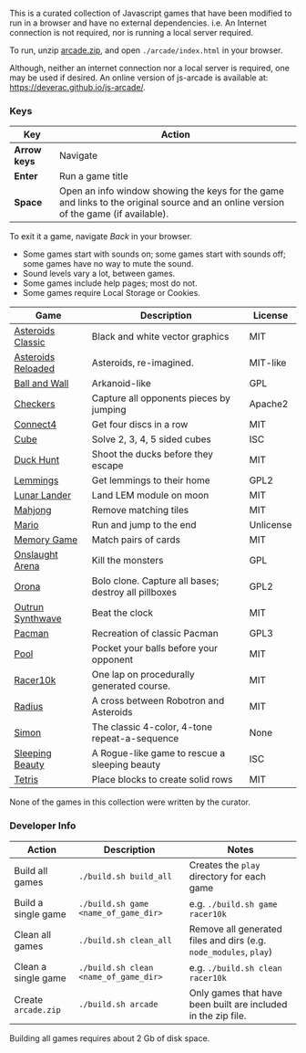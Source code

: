 This is a curated collection of Javascript games that have been modified to run in a browser and have no external dependencies. i.e. An Internet connection is not required, nor is running a local server required.

To run, unzip [arcade.zip](../../raw/master/arcade.zip), and open `./arcade/index.html` in your browser.

Although, neither an internet connection nor a local server is required, one may be used if desired. An online version of js-arcade is available at: <https://deverac.github.io/js-arcade/>.

### Keys
 Key   |  Action
-------|--------------
__Arrow keys__ | Navigate  
__Enter__      | Run a game title  
__Space__      | Open an info window showing the keys for the game and links to the original source and an online version of the game (if available).

To exit it a game, navigate _Back_ in your browser.

 * Some games start with sounds on; some games start with sounds off; some games have no way to mute the sound.
 * Sound levels vary a lot, between games.
 * Some games include help pages; most do not.
 * Some games require Local Storage or Cookies.


  Game |  Description | License
-------|--------------|---------
[Asteroids Classic](https://github.com/dmcinnes/HTML5-Asteroids)| Black and white vector graphics | MIT
[Asteroids Reloaded](https://github.com/kevinroast/Asteroids-Reloaded) | Asteroids, re-imagined. | MIT-like
[Ball and Wall](https://github.com/budnix/ball-and-wall)        | Arkanoid-like | GPL
[Checkers](https://github.com/kschuetz/checkers)                | Capture all opponents pieces by jumping | Apache2
[Connect4](https://github.com/kenrick95/c4)                     | Get four discs in a row | MIT
[Cube](https://github.com/bsehovac/the-cube)                    | Solve 2, 3, 4, 5 sided cubes | ISC
[Duck Hunt](https://github.com/MattSurabian/DuckHunt-JS)        | Shoot the ducks before they escape | MIT
[Lemmings](https://github.com/radare/fxos-app-lemmings)         | Get lemmings to their home | GPL2
[Lunar Lander](https://github.com/sebleedelisle/apollolander)   | Land LEM module on moon | MIT
[Mahjong](https://github.com/ffalt/mah)                         | Remove matching tiles | MIT
[Mario](https://github.com/robertkleffner/mariohtml5)           | Run and jump to the end | Unlicense
[Memory Game](https://github.com/mmenavas/memory-game)          | Match pairs of cards | MIT
[Onslaught Arena](https://github.com/lostdecade/onslaught_arena)| Kill the monsters | GPL
[Orona](https://github.com/stephank/orona)                      | Bolo clone. Capture all bases; destroy all pillboxes | GPL2
[Outrun Synthwave](https://github.com/lrq3000/javascript-racer) | Beat the clock | MIT
[Pacman](https://github.com/shaunlebron/pacman)                 | Recreation of classic Pacman | GPL3
[Pool](https://github.com/henshmi/Classic-Pool-Game)            | Pocket your balls before your opponent | MIT
[Racer10k](https://github.com/onaluf/RacerJS)                   | One lap on procedurally generated course.  | MIT
[Radius](https://github.com/jackrugile/radius-raid-js13k)       | A cross between Robotron and Asteroids | MIT
[Simon](https://github.com/Kuljeet-123/Simon-Game)              | The classic 4-color, 4-tone repeat-a-sequence | None
[Sleeping Beauty](https://github.com/ondras/sleeping-beauty)    | A Rogue-like game to rescue a sleeping beauty | ISC
[Tetris](https://github.com/mimshwright/mimstris)               | Place blocks to create solid rows | MIT

None of the games in this collection were written by the curator.

### Developer Info

Action |  Description | Notes
-------|--------------|---------
Build all games     | `./build.sh build_all`                | Creates the `play` directory for each game
Build a single game | `./build.sh game <name_of_game_dir>` | e.g. `./build.sh game racer10k`
Clean all games     | `./build.sh clean_all`                | Remove all generated files and dirs (e.g. `node_modules`, `play`)
Clean a single game | `./build.sh clean <name_of_game_dir>` | e.g. `./build.sh clean racer10k`
Create `arcade.zip` |`./build.sh arcade`                    | Only games that have been built are included in the zip file.

Building all games requires about 2 Gb of disk space.
